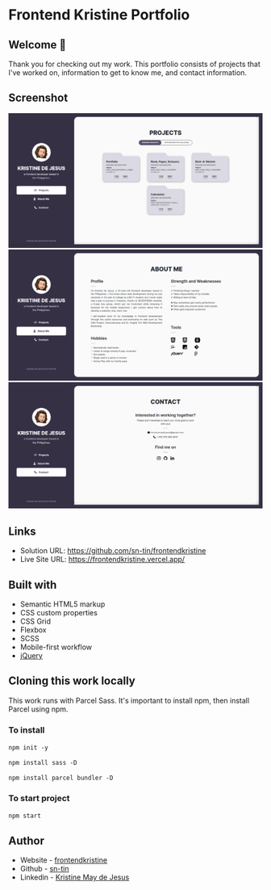 # Frontend Kristine Portfolio
## Welcome 👋
Thank you for checking out my work. This portfolio consists of projects that I've worked on, information to get to know me, and contact information. 

## Screenshot
![Projects Page](screenshots/project-page.png)
![About Me Page](screenshots/about-me-page.png)
![Contact Page](screenshots/contact-page.png)

## Links
- Solution URL: https://github.com/sn-tin/frontendkristine
- Live Site URL: https://frontendkristine.vercel.app/

## Built with
- Semantic HTML5 markup
- CSS custom properties
- CSS Grid
- Flexbox
- SCSS
- Mobile-first workflow
- [jQuery](https://jquery.com/)

## Cloning this work locally
This work runs with Parcel Sass. It's important to install npm, then install Parcel using npm.

### To install
```
npm init -y
```
```
npm install sass -D 
```
```
npm install parcel bundler -D
```
### To start project
```
npm start
```

## Author
- Website - [frontendkristine](https://github.com/sn-tin/frontendkristine)
- Github - [sn-tin](https://github.com/sn-tin)
- Linkedin - [Kristine May de Jesus](www.linkedin.com/in/kristine-may-de-jesus)

